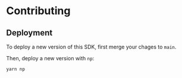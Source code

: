 # Contributing

## Deployment

To deploy a new version of this SDK, first merge your chages to `main`.

Then, deploy a new version with `np`:

```
yarn np
```
